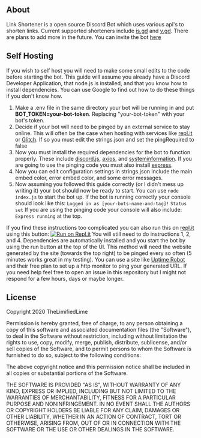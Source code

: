 ## About
Link Shortener is a open source Discord Bot which uses various api's to shorten links. Current supported shorteners include [is.gd](https://is.gd) and [v.gd](https://v.gd). There are plans to add more in the future. You can invite the bot [here](https://discord.com/oauth2/authorize?client_id=755474829364428840&permissions=84032&scope=bot)
## Self Hosting
If you wish to self host you will need to make some small edits to the code before starting the bot. This guide will assume you already have a Discord Developer Application, that node.js is installed, and that you know how to install dependencies. You can use Google to find out how to do these things if you don't know how.
1. Make a .env file in the same directory your bot will be running in and put **BOT_TOKEN=your-bot-token**. Replacing "your-bot-token" with your bot's token. 
2. Decide if your bot will need to be pinged by an external service to stay online. This will often be the case when hosting with services like [repl.it](https://repl.it) or [Glitch](https://glitch.com). If so you must edit the strings.json and set the pingRequired to false
3. Now you must install the required dependencies for the bot to function properly.  These include [discord.js](https://www.npmjs.com/package/discord.js), [axios](https://www.npmjs.com/package/axios), and [systeminformation](https://www.npmjs.com/package/systeminformation). If you are going to use the pinging code you must also install [express](https://www.npmjs.com/package/express).
4. Now you can edit configuration settings in strings.json include the main embed color, error embed color, and some error messages.
5. Now assuming you followed this guide correctly (or I didn't mess up writing it) your bot should now be ready to start. You can use `node index.js` to start the bot up. If the bot is running correctly your console should look like this:
`Logged in as [your-bots-name-and-tag]!`
`Status set`
If you are using the pinging code your console will also include:
`Express running` at the top.

If you find these instructions too complicated you can also run this on [repl.it](https://repl.it) using this button:
[![Run on Repl.it](https://repl.it/badge/github/TheLimifiedLime/Link-Shortener-Bot)](https://repl.it/github/TheLimifiedLime/Link-Shortener-Bot)
You will still need to do instructions 1, 2, and 4. Dependencies are automatically installed and you start the bot by using the run button at the top of the UI. This method will need the website generated by the site (towards the top right) to be pinged every so often (5 minutes works great in my testing). You can use a site like [Uptime Robot](https://uptimerobot.com) and their free plan to set up a http monitor to ping your generated URL. If you need help feel free to open an issue in this repository but I might not respond for a few hours, days or maybe longer.
## License
Copyright 2020 TheLimifiedLime

Permission is hereby granted, free of charge, to any person obtaining a copy of this software and associated documentation files (the "Software"), to deal in the Software without restriction, including without limitation the rights to use, copy, modify, merge, publish, distribute, sublicense, and/or sell copies of the Software, and to permit persons to whom the Software is furnished to do so, subject to the following conditions:

The above copyright notice and this permission notice shall be included in all copies or substantial portions of the Software.

THE SOFTWARE IS PROVIDED "AS IS", WITHOUT WARRANTY OF ANY KIND, EXPRESS OR IMPLIED, INCLUDING BUT NOT LIMITED TO THE WARRANTIES OF MERCHANTABILITY, FITNESS FOR A PARTICULAR PURPOSE AND NONINFRINGEMENT. IN NO EVENT SHALL THE AUTHORS OR COPYRIGHT HOLDERS BE LIABLE FOR ANY CLAIM, DAMAGES OR OTHER LIABILITY, WHETHER IN AN ACTION OF CONTRACT, TORT OR OTHERWISE, ARISING FROM, OUT OF OR IN CONNECTION WITH THE SOFTWARE OR THE USE OR OTHER DEALINGS IN THE SOFTWARE.